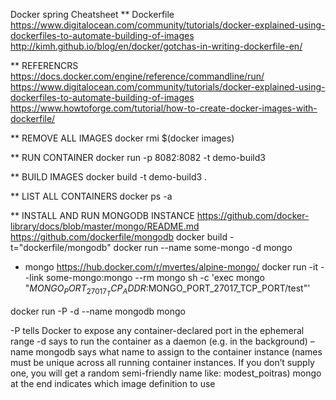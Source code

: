 Docker spring Cheatsheet
** Dockerfile
https://www.digitalocean.com/community/tutorials/docker-explained-using-dockerfiles-to-automate-building-of-images
http://kimh.github.io/blog/en/docker/gotchas-in-writing-dockerfile-en/

** REFERENCRS
https://docs.docker.com/engine/reference/commandline/run/
https://www.digitalocean.com/community/tutorials/docker-explained-using-dockerfiles-to-automate-building-of-images
https://www.howtoforge.com/tutorial/how-to-create-docker-images-with-dockerfile/

** REMOVE ALL IMAGES
docker rmi $(docker images)

** RUN CONTAINER
docker run -p 8082:8082  -t demo-build3

** BUILD IMAGES
 docker build -t demo-build3 .

 ** LIST ALL CONTAINERS
  docker ps -a

** INSTALL AND RUN MONGODB INSTANCE
https://github.com/docker-library/docs/blob/master/mongo/README.md
https://github.com/dockerfile/mongodb
docker build -t="dockerfile/mongodb"
docker run --name some-mongo -d mongo

* mongo
https://hub.docker.com/r/mvertes/alpine-mongo/
docker run -it --link some-mongo:mongo --rm mongo sh -c 'exec mongo "$MONGO_PORT_27017_TCP_ADDR:$MONGO_PORT_27017_TCP_PORT/test"'

docker run -P -d --name mongodb mongo
  
  -P tells Docker to expose any container-declared port in the ephemeral range
 -d says to run the container as a daemon (e.g. in the background)
 –name mongodb says what name to assign to the container instance (names must be unique across all running container instances. If you don’t supply one, you will get a random semi-friendly name like: modest_poitras)
   mongo at the end indicates which image definition to use


